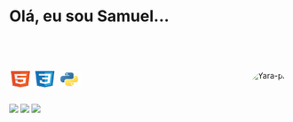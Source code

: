<h1>Olá, eu sou Samuel...</h1>

<p href="https://discord.gg/zum" align="center">
    <img alt="" src=https://github-readme-stats.vercel.app/api?username=SamuelG05&show_icons=true&theme=dracula>
</p>

##
<div style="display: inline_block"><br>
  <img align="center" alt="Rafa-HTML" height="30" width="40" src="https://raw.githubusercontent.com/devicons/devicon/master/icons/html5/html5-original.svg">
  <img align="center" alt="Rafa-CSS" height="30" width="40" src="https://raw.githubusercontent.com/devicons/devicon/master/icons/css3/css3-original.svg">
  <img align="center" alt="Rafa-Python" height="30" width="40" src="https://raw.githubusercontent.com/devicons/devicon/master/icons/python/python-original.svg">
  <img align="right" alt="Yara-pic" height="150" style="border-radius:50px;" src="https://lh3.googleusercontent.com/70IEctr3Rd4BWFcPfY9Ip0eu8RXtW7NOJrMtBieP3fL1fqr1hgK8y-Wdt4nFuJ4GDvETXxT4D3suW0HG1YWQpnxaZ1Ahj4g41LIqC3lHgVnPMvp5g77JP5LCGpqnySfmM1yqV_zIPp-TWnb60bjWAXh-5ifnkWXAlUnUwF6jRL0qBUdYt0S5ckahv_DAeObXsQqynPrATOvjgt0A3uYiuko4PuUujaJU_hKo8vOgpZoxQnzgMUr4I_cyQMe2eR4_pTo0yigRgR43Y2tjQXPjFB8OAEjIKdKDBOs_uG6Tj0ApTK2g4TyxScQw5iBWnIYYthXnoUjEsOBeLXVIEPnSw6bB3_QdD0TpGNJIFKhSxGlIkKYgVOeAooHhH4HrNNiv-aV8DNLC_eZ4otQFd1ue5df9mkMr6fw9THw1duWoeDhynAZ9ARSroIDiw2LPtOC1qxzI23lKVXb7LUap2MtSmHGJGcwun5gbqftlDHxmNL2jtZX5vGvH92ti-inEYxYbxbYO6cXzy5YJANGJJJmvFsk8p_1w5INMkbf21IuTDuLouRu93LBKJt6xWp_FKt-js42NnGKDt4X9ZhUxfH3iP3gIWXgUPADdSxt43B8fQC2yoV-3YWSUqnrjmENERBff0-g8JVth8X6U_QApyaIMlf-l2h9krJSEhkQ0s2Z92XH5Vv5-2OJ9XojoP6y1kTqkae44glzKWdJeg_3iydVwrhcyquJZeFZx90Suyhzg3ceEgE8N64eGSROSaRIjGQXWcl5h90CTWEJybMUPk_kDtaFDZZCrWWl1FIDWYwY0nPTo93XlRd9g4PWNW-_LRnrMvRqx41u9e_VSuHvBYw2TMHH1CZIXFPtBGR_dBfuSxIUWeZIBjkLyg2MPVn3gY9XY8vzVHWyf1hhm2YKoU8KLKIiExYefT6D8uoQ9t_XGMGmZkOE-eIPgsXwG-56jLVaHRylhYjL8smdWuTddPpGW9Fjmm4QErmnb6YviWPfLfr2d3REUDEc2DoSl2gE-jU868j7w_D-4wWH2o3rfYiiGQQmYp3rXNzZaYc4vJAVid3wgtA9GNeCn_UB4bfs7U41LTqQonR-tyRlJ0cHHstoe4rBmOFLDXfrkFEk=w743-h929-s-no?authuser=0">
</div>
 
 ##


<div> 
  <a href = "mailto:samuelqra52@gmail.com"><img src="https://img.shields.io/badge/-Gmail-%23333?style=for-the-badge&logo=gmail&logoColor=white" target="_blank"></a>
  <a href="https://www.linkedin.com/in/samuel-gon%C3%A7alves-350a93246/" target="_blank" rel="external"><img src="https://img.shields.io/badge/-LinkedIn-%230077B5?style=for-the-badge&logo=linkedin&logoColor=white" target="_blank"></a> 
  <a href="https://www.instagram.com/samuel.g05/" target="_blank" rel="external"><img src="https://img.shields.io/badge/-Instagram-%23E4405F?style=for-the-badge&logo=instagram&logoColor=white" target="_blank"></a>
  
</div>
